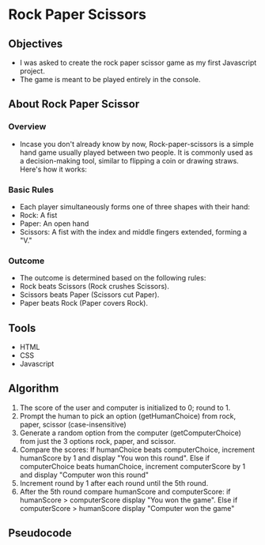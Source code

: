 # Rock Paper Scissors
## Objectives
- I was asked to create the rock paper scissor game as my first Javascript project.
- The game is meant to be played entirely in the console.

## About Rock Paper Scissor
### Overview  											
- Incase you don't already know by now, Rock-paper-scissors is a simple hand game usually played between two people. It is commonly used as a decision-making tool, similar to flipping a coin or drawing straws. Here's how it works:

### Basic Rules 
- Each player simultaneously forms one of three shapes with their hand:
- Rock: A fist
- Paper: An open hand
- Scissors: A fist with the index and middle fingers extended, forming a "V."											

### Outcome											
- The outcome is determined based on the following rules:
- Rock beats Scissors (Rock crushes Scissors).
- Scissors beats Paper (Scissors cut Paper).
- Paper beats Rock (Paper covers Rock).											

## Tools
- HTML
- CSS
- Javascript

## Algorithm
1. The score of the user and computer is initialized to 0; round to 1.
2. Prompt the human to pick an option (getHumanChoice) from rock, paper, scissor (case-insensitive)
3. Generate a random option from the computer (getComputerChoice) from just the 3 options rock, paper, and scissor.
4. Compare the scores:	If humanChoice beats computerChoice, increment humanScore by 1 and display "You won this round". Else if computerChoice beats humanChoice, increment computerScore by 1 and display "Computer won this round"
5. Increment round by 1 after each round until the 5th round.
6. After the 5th round compare humanScore and computerScore: if humanScore > computerScore display "You won the game". Else if computerScore > humanScore display "Computer won the game"

## Pseudocode 
